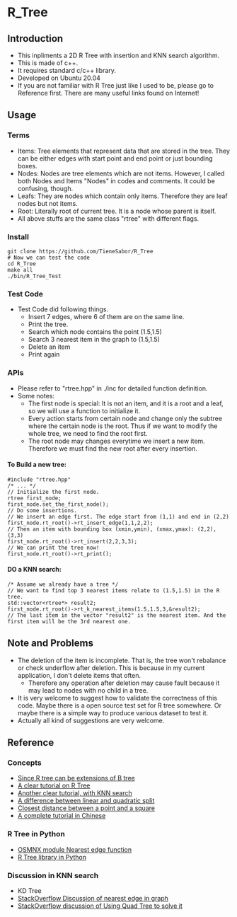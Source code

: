 # R_Tree
## Introduction
- This inpliments a 2D R Tree with insertion and KNN search algorithm.
- This is made of c++.
- It requires standard c/c++ library.
- Developed on Ubuntu 20.04
- If you are not familiar with R Tree just like I used to be, please go to Reference first. There are many useful links found on Internet!
## Usage
### Terms
- Items: Tree elements that represent data that are stored in the tree. They can be either edges with start point and end point or just bounding boxes.
- Nodes: Nodes are tree elements which are not items. However, I called both Nodes and Items "Nodes" in codes and comments. It could be confusing, though.
- Leafs: They are nodes which contain only items. Therefore they are leaf nodes but not items.
- Root: Literally root of current tree. It is a node whose parent is itself.
- All above stuffs are the same class "rtree" with different flags.
### Install
```bash=
git clone https://github.com/TieneSabor/R_Tree
# Now we can test the code
cd R_Tree
make all
./bin/R_Tree_Test
```
### Test Code
- Test Code did following things.
    - Insert 7 edges, where 6 of them are on the same line.
    - Print the tree.
    - Search which node contains the point (1.5,1.5)
    - Search 3 nearest item in the graph to (1.5,1.5)
    - Delete an item
    - Print again
### APIs
- Please refer to "rtree.hpp" in ./inc for detailed function definition.
- Some notes:
    - The first node is special: It is not an item, and it is a root and a leaf, so we will use a function to initialize it.
    - Every action starts from certain node and change only the subtree where the certain node is the root. Thus if we want to modify the whole tree, we need to find the root first.
    - The root node may changes everytime we insert a new item. Therefore we must find the new root after every insertion.
#### To Build a new tree:
```c++=
#include "rtree.hpp"
/* ... */
// Initialize the first node.
rtree first_node;
first_node.set_the_first_node();
// Do some insertions.
// We insert an edge first. The edge start from (1,1) and end in (2,2)
first_node.rt_root()->rt_insert_edge(1,1,2,2);
// Then an item with bounding box (xmin,ymin), (xmax,ymax): (2,2), (3,3)
first_node.rt_root()->rt_insert(2,2,3,3);
// We can print the tree now!
first_node.rt_root()->rt_print();
```
#### DO a KNN search:
```c++=
/* Assume we already have a tree */
// We want to find top 3 nearest items relate to (1.5,1.5) in the R tree.
std::vector<rtree*> result2;
first_node.rt_root()->rt_k_nearest_items(1.5,1.5,3,&result2);
// The last item in the vector "result2" is the nearest item. And the first item will be the 3rd nearest one. 
```

## Note and Problems
- The deletion of the item is incomplete. That is, the tree won't rebalance or check underflow after deletion. This is because in my current application, I don't delete items that often.
    - Therefore any operation after deletion may cause fault because it may lead to nodes with no child in a tree.
- It is very welcome to suggest how to validate the correctness of this code. Maybe there is a open source test set for R tree somewhere. Or maybe there is a simple way to produce various dataset to test it.
- Actually all kind of suggestions are very welcome.

## Reference
### Concepts
- [Since R tree can be extensions of B tree](https://en.wikipedia.org/wiki/B-tree)
- [A clear tutorial on R Tree](http://www.mathcs.emory.edu/~cheung/Courses/554/Syllabus/3-index/R-tree.html)
- [Another clear tutorial, with KNN search](https://slidetodoc.com/spatial-indexing-for-nn-retrieval-rtree-rtrees-n/)
- [A difference between linear and quadratic split](https://stackoverflow.com/questions/17289393/difference-between-quadratic-split-and-linear-split)
- [Closest distance between a point and a square](https://gamedev.stackexchange.com/questions/171967/getting-closest-distance-between-a-squares-edge-and-a-point-2d)
- [A complete tutorial in Chinese](https://dsa.cs.tsinghua.edu.cn/~deng/cg/project/2009f/2009f-2-f.pdf)
### R Tree in Python
- [OSMNX module Nearest edge function](https://osmnx.readthedocs.io/en/stable/osmnx.html)
- [R Tree library in Python](https://rtree.readthedocs.io/en/latest/class.html)
### Discussion in KNN search
- KD Tree
- [StackOverflow Discussion of nearest edge in graph](https://stackoverflow.com/questions/19892564/find-nearest-edge-in-graph)
- [StackOverflow discussion of Using Quad Tree to solve it](https://stackoverflow.com/questions/29471249/finding-the-nearest-neighboring-edge-in-a-quadtree)